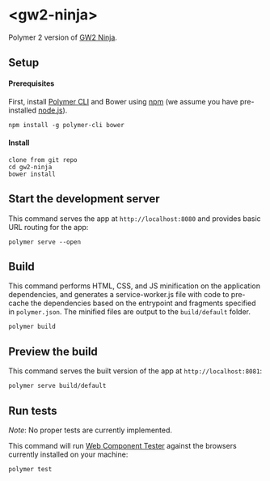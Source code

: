 # <gw2-ninja\>

Polymer 2 version of [GW2 Ninja](http://gw2.ninja).

## Setup

#### Prerequisites

First, install [Polymer CLI](https://github.com/Polymer/polymer-cli) and Bower using
[npm](https://www.npmjs.com) (we assume you have pre-installed [node.js](https://nodejs.org)).

    npm install -g polymer-cli bower

#### Install

    clone from git repo
    cd gw2-ninja
    bower install

## Start the development server

This command serves the app at `http://localhost:8080` and provides basic URL
routing for the app:

    polymer serve --open

## Build

This command performs HTML, CSS, and JS minification on the application
dependencies, and generates a service-worker.js file with code to pre-cache the
dependencies based on the entrypoint and fragments specified in `polymer.json`.
The minified files are output to the `build/default` folder.

    polymer build

## Preview the build

This command serves the built version of the app at `http://localhost:8081`:

    polymer serve build/default

## Run tests

*Note*: No proper tests are currently implemented.

This command will run [Web Component Tester](https://github.com/Polymer/web-component-tester)
against the browsers currently installed on your machine:

    polymer test
